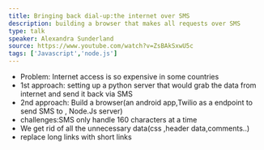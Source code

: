 ```yaml
---
title: Bringing back dial-up:the internet over SMS
description: building a browser that makes all requests over SMS 
type: talk
speaker: Alexandra Sunderland   
source: https://www.youtube.com/watch?v=ZsBAkSxwU5c
tags: ['Javascript','node.js']
---
```

- Problem: Internet access is so expensive in some countries 
- 1st approach: setting up a python server that would grab the data from internet and send it back via SMS
- 2nd approach: Build a browser(an android app,Twilio as a endpoint to send SMS to , Node.Js server)
- challenges:SMS only handle 160 characters at a time
- We get rid of all the unnecessary data(css ,header data,comments..)
- replace long links with short links  
